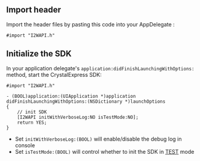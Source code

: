 ## Import header

Import the header files by pasting this code into your AppDelegate :
```objc
#import "I2WAPI.h"
```

## Initialize the SDK
In your application delegate's `application:didFinishLaunchingWithOptions:` method, start the CrystalExpress SDK:
```objc
#import "I2WAPI.h"

- (BOOL)application:(UIApplication *)application didFinishLaunchingWithOptions:(NSDictionary *)launchOptions
{
    // init SDK
    [I2WAPI initWithVerboseLog:NO isTestMode:NO];
    return YES;
}

```
- Set `initWithVerboseLog:(BOOL)` will enable/disable the debug log in console
- Set `isTestMode:(BOOL)` will control whether to init the SDK in [TEST]() mode

